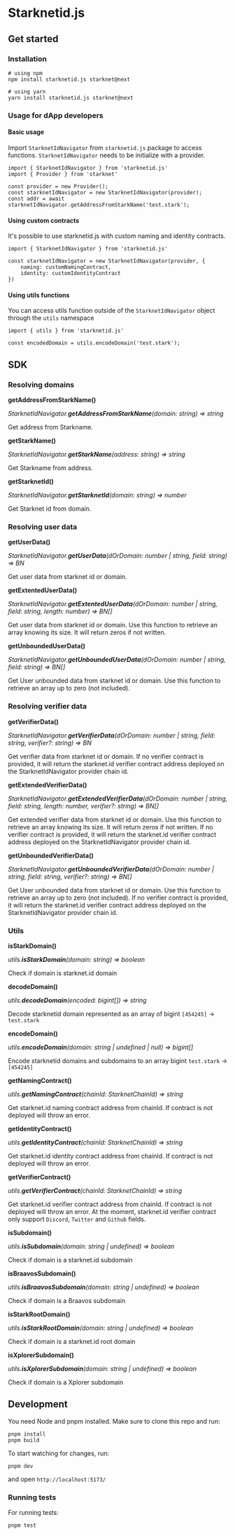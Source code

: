# Starknetid.js

## Get started

### Installation

```
# using npm
npm install starknetid.js starknet@next

# using yarn
yarn install starknetid.js starknet@next
```

### Usage for dApp developers

#### Basic usage

Import `StarknetIdNavigator` from `starknetid.js` package to access functions.
`StarknetIdNavigator` needs to be initialize with a provider.

```
import { StarknetIdNavigator } from 'starknetid.js'
import { Provider } from 'starknet'

const provider = new Provider();
const starknetIdNavigator = new StarknetIdNavigator(provider);
const addr = await starknetIdNavigator.getAddressFromStarkName('test.stark');
```

#### Using custom contracts

It's possible to use starknetid.js with custom naming and identity contracts.

```
import { StarknetIdNavigator } from 'starknetid.js'

const starknetIdNavigator = new StarknetIdNavigator(provider, {
    naming: customNamingContract,
    identity: customIdentityContract
})
```

#### Using utils functions

You can access utils function outside of the `StarknetIdNavigator` object
through the `utils` namespace

```
import { utils } from 'starknetid.js'

const encodedDomain = utils.encodeDomain('test.stark');
```

## SDK

### Resolving domains

**getAddressFromStarkName()**

_StarknetIdNavigator.**getAddressFromStarkName**(domain: string) => string_

Get address from Starkname.

**getStarkName()**

_StarknetIdNavigator.**getStarkName**(address: string) => string_

Get Starkname from address.

**getStarknetId()**

_StarknetIdNavigator.**getStarknetId**(domain: string) => number_

Get Starknet id from domain.

### Resolving user data

**getUserData()**

_StarknetIdNavigator.**getUserData**(dOrDomain: number | string, field: string)
=> BN_

Get user data from starknet id or domain.

**getExtentedUserData()**

_StarknetIdNavigator.**getExtentedUserData**(dOrDomain: number | string, field:
string, length: number) => BN[]_

Get user data from starknet id or domain. Use this function to retrieve an array
knowing its size. It will return zeros if not written.

**getUnboundedUserData()**

_StarknetIdNavigator.**getUnboundedUserData**(dOrDomain: number | string, field:
string) => BN[]_

Get User unbounded data from starknet id or domain. Use this function to
retrieve an array up to zero (not included).

### Resolving verifier data

**getVerifierData()**

_StarknetIdNavigator.**getVerifierData**(dOrDomain: number | string, field:
string, verifier?: string) => BN_

Get verifier data from starknet id or domain. If no verifier contract is
provided, it will return the starknet.id verifier contract address deployed on
the StarknetIdNavigator provider chain id.

**getExtendedVerifierData()**

_StarknetIdNavigator.**getExtendedVerifierData**(dOrDomain: number | string,
field: string, length: number, verifier?: string) => BN[]_

Get extended verifier data from starknet id or domain. Use this function to
retrieve an array knowing its size. It will return zeros if not written. If no
verifier contract is provided, it will return the starknet.id verifier contract
address deployed on the StarknetIdNavigator provider chain id.

**getUnboundedVerifierData()**

_StarknetIdNavigator.**getUnboundedVerifierData**(dOrDomain: number | string,
field: string, verifier?: string) => BN[]_

Get User unbounded data from starknet id or domain. Use this function to
retrieve an array up to zero (not included). If no verifier contract is
provided, it will return the starknet.id verifier contract address deployed on
the StarknetIdNavigator provider chain id.

### Utils

**isStarkDomain()**

_utils.**isStarkDomain**(domain: string) => boolean_

Check if domain is starknet.id domain

**decodeDomain()**

_utils.**decodeDomain**(encoded: bigint[]) => string_

Decode starknetid domain represented as an array of bigint `[454245]` ->
`test.stark`

**encodeDomain()**

_utils.**encodeDomain**(domain: string | undefined | null) => bigint[]_

Encode starknetid domains and subdomains to an array bigint `test.stark` ->
`[454245]`

**getNamingContract()**

_utils.**getNamingContract**(chainId: StarknetChainId) => string_

Get starknet.id naming contract address from chainId. If contract is not
deployed will throw an error.

**getIdentityContract()**

_utils.**getIdentityContract**(chainId: StarknetChainId) => string_

Get starknet.id identity contract address from chainId. If contract is not
deployed will throw an error.

**getVerifierContract()**

_utils.**getVerifierContract**(chainId: StarknetChainId) => string_

Get starknet.id verifier contract address from chainId. If contract is not
deployed will throw an error. At the moment, starknet.id verifier contract only
support `Discord`, `Twitter` and `Github` fields.

**isSubdomain()**

_utils.**isSubdomain**(domain: string | undefined) => boolean_

Check if domain is a starknet.id subdomain

**isBraavosSubdomain()**

_utils.**isBraavosSubdomain**(domain: string | undefined) => boolean_

Check if domain is a Braavos subdomain

**isStarkRootDomain()**

_utils.**isStarkRootDomain**(domain: string | undefined) => boolean_

Check if domain is a starknet.id root domain

**isXplorerSubdomain()**

_utils.**isXplorerSubdomain**(domain: string | undefined) => boolean_

Check if domain is a Xplorer subdomain

## Development

You need Node and pnpm installed. Make sure to clone this repo and run:

```
pnpm install
pnpm build
```

To start watching for changes, run:

```
pnpm dev
```

and open `http://localhost:5173/`

### Running tests

For running tests:

```
pnpm test
```
